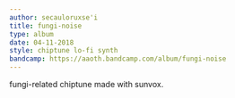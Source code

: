 ```yaml
---
author: secauloruxse'i
title: fungi-noise
type: album
date: 04-11-2018
style: chiptune lo-fi synth
bandcamp: https://aaoth.bandcamp.com/album/fungi-noise
---
```


fungi-related chiptune made with sunvox.
